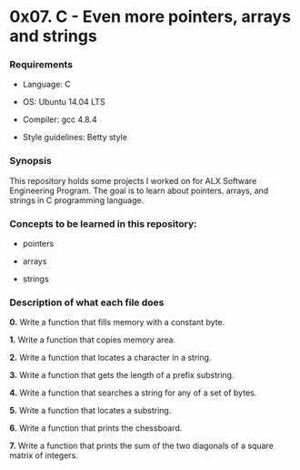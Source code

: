 # 0x07. C - Even more pointers, arrays and strings

### Requirements

- Language: C

- OS: Ubuntu 14.04 LTS

- Compiler: gcc 4.8.4

- Style guidelines: Betty style

### Synopsis
This repository holds some projects I worked on for ALX Software Engineering Program. The goal is to learn about pointers. arrays, and strings in C programming language.

### Concepts to be learned in this repository:

- pointers

- arrays

- strings

### Description of what each file does

**0.** Write a function that fills memory with a constant byte.

**1.** Write a function that copies memory area.

**2.** Write a function that locates a character in a string.

**3.** Write a function that gets the length of a prefix substring.

**4.** Write a function that searches a string for any of a set of bytes.

**5.** Write a function that locates a substring.

**6.** Write a function that prints the chessboard.

**7.** Write a function that prints the sum of the two diagonals of a square matrix of integers.
